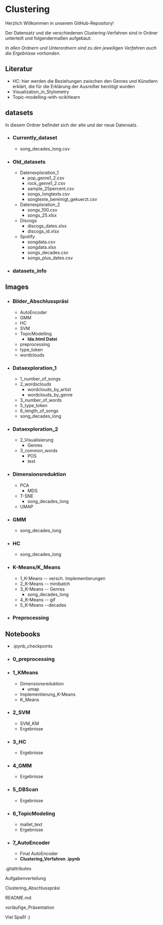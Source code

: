 # Clustering


Herzlich Willkommen in unserem GitHub-Repository!

Der Datensatz und die verschiedenen Clustering-Verfahren sind in Ordner unterteilt und folgendermaßen aufgebaut:

*In allen Ordnern und Unterordnern sind zu den jeweiligen Verfahren auch die Ergebnisse vorhanden.*

## **Literatur**
-	HC: hier werden die Beziehungen zwischen den Genres und Künstlern erklärt, die für die Erklärung der Ausreißer benötigt wurden
-	Visualization_in_Stylometry
-	Topic-modelling-with-scikitlearn

## **datasets**
In diesem Ordner befindet sich der alte und der neue Datensatz.

- ### **Currently_dataset** 
    - song_decades_long.csv
- ### **Old_datasets**
    - Datenexploration_1
      -	pop_genre1_2.csv 
      - rock_genre1_2.csv 
      - sample_25percent.csv 
      - songs_longtexts.csv 
      - songtexte_bereinigt_gekuerzt.csv 
    - Datenexploration_2
      -	songs_100.csv 
      - songs_25.xlsx 
    - Discogs
      - discogs_dates.xlsx 
      -	discogs_id.xlsx 
     - Spotify
        - songdata.csv 
        - songdata.xlsx 
        - songs_decades.csv 
        - songs_plus_dates.csv  
- ### **datasets_info**

## **Images** 
- ### **Bilder_Abschlusspräsi** 
    - AutoEncoder 
    - GMM 
    - HC
    - SVM
    - TopicModelling
    	- **lda.html Datei**
    - preprocessing 
    - type_token
    - wordclouds 
 - ### **Dataexploration_1** 
    - 1_number_of_songs 
    - 2_wordsclouds 
        - wordclouds_by_artist 
        - wordclouds_by_genre
    - 3_number_of_words 
    - 5_type_token 
    - 6_length_of_songs
    - song_decades_long 
- ### **Dataexploration_2** 
    - 2_Visualisierung 
         - Genres 
    - 3_common_words 
        - POS
        - text 
- ### **Dimensionsreduktion**
    - PCA 
        - MDS
    - T-SNE 
        - song_decades_long
    - UMAP 
- ### **GMM** 
    - song_decades_long
- ### **HC** 
    - song_decades_long
- ### **K-Means/K_Means** 
    - 1_K-Means -- versch. Implementierungen 
    - 2_K-Means -- minibatch 
    - 3_K-Means -- Genres
        - song_decades_long 
    - 4_K-Means -- gif 
    - 5_K-Means --decades 
- ### **Preprocessing** 

## **Notebooks** 
- .ipynb_checkpoints 
- ### **0_preprocessing** 
- ### **1_KMeans** 
    - Dimensionsreduktion 
         - umap
    - Implementierung_K-Means 
    - K_Means 
- ### **2_SVM** 
    - SVM_KM 
    - Ergebnisse
- ### **3_HC** 
	- Ergebnisse
- ### **4_GMM**
	- Ergebnisse
- ### **5_DBScan** 
	- Ergebnisse
- ### **6_TopicModeling**
   	 - mallet_text
	 - Ergebnisse
- ### **7_AutoEncoder**
	 - Final AutoEncoder 
	 - **Clustering_Verfahren .ipynb** 


.gitattributes

Aufgabenverteilung

Clustering_Abschlusspräsi

README.md

vorläufige_Präsentation
 

Viel Spaß! :) 


